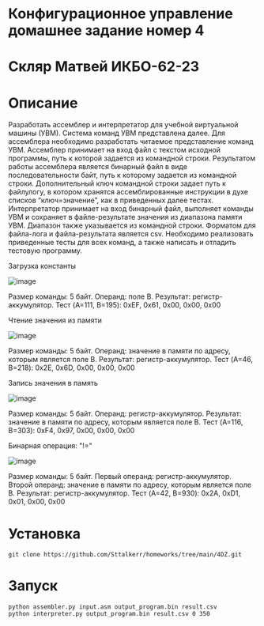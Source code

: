 # Конфигурационное управление домашнее задание номер 4
# Скляр Матвей ИКБО-62-23

# Описание

Разработать ассемблер и интерпретатор для учебной виртуальной машины
(УВМ). Система команд УВМ представлена далее. Для ассемблера необходимо разработать читаемое представление команд
УВМ. Ассемблер принимает на вход файл с текстом исходной программы, путь к
которой задается из командной строки. Результатом работы ассемблера является
бинарный файл в виде последовательности байт, путь к которому задается из
командной строки. Дополнительный ключ командной строки задает путь к файлулогу, в котором хранятся ассемблированные инструкции в духе списков
“ключ=значение”, как в приведенных далее тестах.
Интерпретатор принимает на вход бинарный файл, выполняет команды УВМ
и сохраняет в файле-результате значения из диапазона памяти УВМ. Диапазон
также указывается из командной строки.
Форматом для файла-лога и файла-результата является csv.
Необходимо реализовать приведенные тесты для всех команд, а также
написать и отладить тестовую программу.


Загрузка константы

![image](https://github.com/user-attachments/assets/4eeed1c1-1778-430b-8dde-3a4ece8de5d9)


Размер команды: 5 байт. Операнд: поле B. Результат: регистр-аккумулятор.
Тест (A=111, B=195): 0xEF, 0x61, 0x00, 0x00, 0x00


Чтение значения из памяти

![image](https://github.com/user-attachments/assets/9adf17d6-06a4-4975-8065-a3af8e6a9e7d)


Размер команды: 5 байт. Операнд: значение в памяти по адресу, которым является поле B. Результат: регистр-аккумулятор.
Тест (A=46, B=218): 0x2E, 0x6D, 0x00, 0x00, 0x00


Запись значения в память

![image](https://github.com/user-attachments/assets/a6855a97-5aa6-4285-9e49-27987d2b6481)


Размер команды: 5 байт. Операнд: регистр-аккумулятор. Результат: значение в памяти по адресу, которым является поле B.
Тест (A=116, B=303): 0xF4, 0x97, 0x00, 0x00, 0x00


Бинарная операция: "!="

![image](https://github.com/user-attachments/assets/d5316c0d-57c4-4277-a82a-a95893c2ddc5)


Размер команды: 5 байт. Первый операнд: регистр-аккумулятор. Второй операнд: значение в памяти по адресу, которым является поле B. Результат: регистр-аккумулятор.
Тест (A=42, B=930): 0x2A, 0xD1, 0x01, 0x00, 0x00

# Установка
```
git clone https://github.com/Sttalkerr/homeworks/tree/main/4DZ.git
```
# Запуск
```
python assembler.py input.asm output_program.bin result.csv
python interpreter.py output_program.bin result.csv 0 350
```
